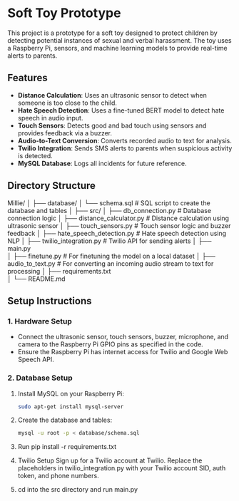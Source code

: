 # Soft Toy Prototype

This project is a prototype for a soft toy designed to protect children by detecting potential instances of sexual and verbal harassment. The toy uses a Raspberry Pi, sensors, and machine learning models to provide real-time alerts to parents.

## Features

- **Distance Calculation**: Uses an ultrasonic sensor to detect when someone is too close to the child.
- **Hate Speech Detection**: Uses a fine-tuned BERT model to detect hate speech in audio input.
- **Touch Sensors**: Detects good and bad touch using sensors and provides feedback via a buzzer.
- **Audio-to-Text Conversion**: Converts recorded audio to text for analysis.
- **Twilio Integration**: Sends SMS alerts to parents when suspicious activity is detected.
- **MySQL Database**: Logs all incidents for future reference.

## Directory Structure

Millie/
│
├── database/
│   └── schema.sql                # SQL script to create the database and tables
│
├── src/
│   ├── db_connection.py          # Database connection logic
│   ├── distance_calculator.py    # Distance calculation using ultrasonic sensor
│   ├── touch_sensors.py          # Touch sensor logic and buzzer feedback
│   ├── hate_speech_detection.py  # Hate speech detection using NLP
│   ├── twilio_integration.py     # Twilio API for sending alerts
│   ├── main.py      
│   ├── finetune.py               # For finetuning the model on a local dataset
│   ├── audio_to_text.py          # For converting an incoming audio stream to text for processing
│
├── requirements.txt              
│
└── README.md


## Setup Instructions

### 1. **Hardware Setup**
- Connect the ultrasonic sensor, touch sensors, buzzer, microphone, and camera to the Raspberry Pi GPIO pins as specified in the code.
- Ensure the Raspberry Pi has internet access for Twilio and Google Web Speech API.

### 2. **Database Setup**
1. Install MySQL on your Raspberry Pi:
   ```bash
   sudo apt-get install mysql-server

2. Create the database and tables:
   ```bash
   mysql -u root -p < database/schema.sql

3. Run pip install -r requirements.txt

4. Twilio Setup
Sign up for a Twilio account at Twilio.
Replace the placeholders in twilio_integration.py with your Twilio account SID, auth token, and phone numbers.

5. cd into the src directory and run main.py





